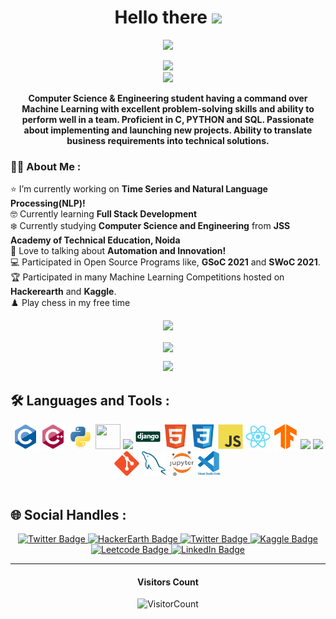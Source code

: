 <div id="header" align="center">

<h1>
  Hello there 
  <img src="https://media.giphy.com/media/hvRJCLFzcasrR4ia7z/giphy.gif" width="30px"/>
</h1>
  <div align = 'center'>
 <img src = "https://capsule-render.vercel.app/api?type=transparent&fontColor=ff0073&fontStyle=samakaran&text=Sankalp%20Srivastava&height=150&fontSize=80&desc=Noida,%20IN&descAlignY=75&descAlign=82.4"/></div>
<p align="center">
  <img src="https://readme-typing-svg.herokuapp.com?color=39ff14&center=true&lines=Machine+Learning+Engineer;Software+Developer;Open+Source+Developer;&center=true&width=380&height=45"/><br>
 <img src= 'https://capsule-render.vercel.app/api?type=rect&color=gradient&height=2.5'/>
</p>

 
**Computer Science & Engineering student having a command over Machine Learning with excellent problem-solving skills and ability to perform well in a team. Proficient in C, PYTHON and SQL. Passionate about implementing and launching new projects. Ability to translate business requirements into technical solutions.**
  </div>
<!-- body   -->

### :man_technologist: About Me :
 
:star:  I’m currently working on **Time Series and Natural Language Processing(NLP)!** <br>
:nerd_face: Currently learning **Full Stack Development** <br>
:snowflake:  Currently studying **Computer Science and Engineering** from **JSS Academy of Technical Education, Noida** <br>
🚀 Love to talking about **Automation and Innovation!** <br>
💻 Participated in Open Source Programs like, **GSoC 2021** and **SWoC 2021**. <br>
:trophy: Participated in many Machine Learning Competitions hosted on **Hackerearth** and **Kaggle**. <br>
♟️ Play chess in my free time <br>
 
 <p align = 'center'> <img src= 'https://capsule-render.vercel.app/api?type=rect&color=gradient&height=2.5'/></p>


<div align= "center"><img src='https://github-readme-stats-mu-dusky.vercel.app/api?username=sankalp-srivastava&show_icons=true&theme=radical&count_private=true&include_all_commits=true"&custom_title="My Stats' align = "center"/>

</div>
 
 <p align = 'center'> <img src= 'https://capsule-render.vercel.app/api?type=rect&color=gradient&height=2.5'/></p>

## :hammer_and_wrench: Languages and Tools :
<div align="center">
<img src = "https://raw.githubusercontent.com/devicons/devicon/master/icons/c/c-original.svg" width="40" height="40">  <img src = "https://raw.githubusercontent.com/devicons/devicon/master/icons/cplusplus/cplusplus-original.svg" width="40" height="40"> <img src = "https://raw.githubusercontent.com/devicons/devicon/master/icons/python/python-original.svg" width="40" height="40">  <img src = "https://img.icons8.com/fluency/48/000000/anaconda--v2.png" width="40" height="40"> <img src = 
"https://img.shields.io/badge/Flask-000000?style=for-the-badge&logo=flask&logoColor=white"> <img src = 
"https://raw.githubusercontent.com/devicons/devicon/master/icons/django/django-original.svg" width="40" height="40"> <img src = 
"https://github.com/devicons/devicon/blob/master/icons/html5/html5-original.svg" width="40" height="40"> <img src = 
"https://github.com/devicons/devicon/blob/master/icons/css3/css3-original.svg" width="40" height="40"> <img src = 
"https://github.com/devicons/devicon/blob/master/icons/javascript/javascript-original.svg" width="40" height="40"> <img src = 
"https://github.com/devicons/devicon/blob/master/icons/react/react-original.svg" width="40" height="40"> <img src = 
"https://github.com/devicons/devicon/blob/master/icons/tensorflow/tensorflow-original.svg" width="40" height="40"> <img src = 
"https://img.shields.io/badge/scikit_learn-F7931E?style=for-the-badge&logo=scikit-learn&logoColor=white"> <img src = 
"https://img.shields.io/badge/Pandas-2C2D72?style=for-the-badge&logo=pandas&logoColor=white" >  <img src = "https://raw.githubusercontent.com/devicons/devicon/master/icons/git/git-original.svg" width="40" height="40">  <img src = "https://raw.githubusercontent.com/devicons/devicon/master/icons/mysql/mysql-original.svg" width="40" height="40"> <img src = "https://github.com/devicons/devicon/blob/master/icons/jupyter/jupyter-original-wordmark.svg" width="40" height="40">    <img src = "https://github.com/devicons/devicon/blob/master/icons/vscode/vscode-original-wordmark.svg" width="40" height="40">  
  
 </div>
 <br>
 
 ## 🌐 Social Handles :
<div align="center">

<!--  footer badges -->
<div id="badges">
    <a href="mailto:raunaksrivastava22@gmail.com" target="_blank">
    <img src="https://img.shields.io/badge/Gmail-D14836?style=for-the-badge&logo=gmail&logoColor=white" alt="Twitter Badge"/>
  </a>
    <a href="https://www.hackerearth.com/@raunaksrivastava22" target="_blank">
    <img src="https://img.shields.io/badge/HackerEarth-%232C3454.svg?&style=for-the-badge&logo=HackerEarth&logoColor=Blue" alt="HackerEarth Badge"/>
  </a>
    <a href="https://www.hackerrank.com/raunaksrivastav3" target="_blank">
    <img src="https://img.shields.io/badge/-Hackerrank-2EC866?style=for-the-badge&logo=HackerRank&logoColor=white" alt="Twitter Badge"/>
  </a>
    <a href="https://www.kaggle.com/sankalpsrivastava26" target="_blank">
    <img src="https://img.shields.io/badge/Kaggle-20BEFF?style=for-the-badge&logo=Kaggle&logoColor=white" alt="Kaggle Badge"/>
  </a>
 
   <a href="https://leetcode.com/raunaksrivastava22/" target="_blank">
    <img src="https://img.shields.io/badge/LeetCode-000000?style=for-the-badge&logo=LeetCode&logoColor=#d16c06" alt="Leetcode Badge"/>
  </a>
  <a href="https://www.linkedin.com/in/sankalpsrivastava-2605/" target="_blank">
    <img src="https://img.shields.io/badge/LinkedIn-blue?style=for-the-badge&logo=linkedin&logoColor=white" alt="LinkedIn Badge"/>
  </a>
</div>


 <hr> 
<div align = "center">
 
 #### **Visitors Count**  
  
![VisitorCount](https://profile-counter.glitch.me/{sankalp-srivastava}/count.svg)

</div>
  
  
  
  
<!--
**sankalp-srivastava/sankalp-srivastava** is a ✨ _special_ ✨ repository because its `README.md` (this file) appears on your GitHub profile.

Here are some ideas to get you started:

- 🔭 I’m currently working on ...
- 🌱 I’m currently learning ...
- 👯 I’m looking to collaborate on ...
- 🤔 I’m looking for help with ...
- 💬 Ask me about ...
- 📫 How to reach me: ...
- 😄 Pronouns: ...
- ⚡ Fun fact: ...
-->
